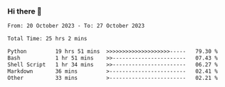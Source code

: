 ### Hi there 👋

<!--
**ututono/ututono** is a ✨ _special_ ✨ repository because its `README.md` (this file) appears on your GitHub profile.

Here are some ideas to get you started:

- 🔭 I’m currently working on ...
- 🌱 I’m currently learning ...
- 👯 I’m looking to collaborate on ...
- 🤔 I’m looking for help with ...
- 💬 Ask me about ...
- 📫 How to reach me: ...
- 😄 Pronouns: ...
- ⚡ Fun fact: ...
-->



<!--START_SECTION:waka-->

```txt
From: 20 October 2023 - To: 27 October 2023

Total Time: 25 hrs 2 mins

Python         19 hrs 51 mins  >>>>>>>>>>>>>>>>>>>>-----   79.30 %
Bash           1 hr 51 mins    >>-----------------------   07.43 %
Shell Script   1 hr 34 mins    >>-----------------------   06.27 %
Markdown       36 mins         >------------------------   02.41 %
Other          33 mins         >------------------------   02.21 %
```

<!--END_SECTION:waka-->
